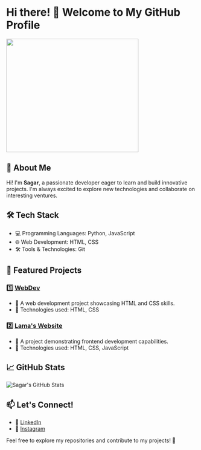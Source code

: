# Hi there! 👋 Welcome to My GitHub Profile  

<img src="https://media.giphy.com/media/usXZmmgP9Z7kf39fnq/giphy.gif?cid=790b7611l5oxgu0bdy89bhd3vvjaa7xx671klzo203g2zhwz&ep=v1_gifs_search&rid=giphy.gif&ct=gf" width="350" height="300" />

## 🚀 About Me
Hi! I'm **Sagar**, a passionate developer eager to learn and build innovative projects. I'm always excited to explore new technologies and collaborate on interesting ventures.

## 🛠️ Tech Stack
- 💻 Programming Languages: Python, JavaScript
- 🌐 Web Development: HTML, CSS
- 🛠️ Tools & Technologies: Git

## 📌 Featured Projects
### 1️⃣ [WebDev](https://github.com/Sagar1610Codes/WebDev)
- 🔹 A web development project showcasing HTML and CSS skills.
- 🔹 Technologies used: HTML, CSS

### 2️⃣ [Lama's Website](https://github.com/Sagar1610Codes/Lama-s-Website)
- 🔹 A project demonstrating frontend development capabilities.
- 🔹 Technologies used: HTML, CSS, JavaScript

## 📈 GitHub Stats
![Sagar's GitHub Stats](https://github-readme-stats.vercel.app/api?username=Sagar1610Codes&show_icons=true&theme=dark)

## 📫 Let's Connect!
- 💼 [LinkedIn](https://www.linkedin.com/in/sagar-v-695909312)
- 📸 [Instagram](https://www.instagram.com/itz.sagar.ig1122/)

Feel free to explore my repositories and contribute to my projects! 🚀
